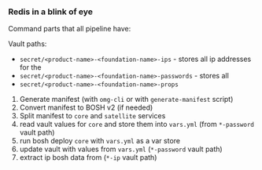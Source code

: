 
### Redis in a blink of eye

Command parts that all pipeline have:

Vault paths:

* `secret/<product-name>-<foundation-name>-ips` - stores all ip addresses for the 
* `secret/<product-name>-<foundation-name>-passwords` - stores all 
* `secret/<product-name>-<foundation-name>-props`


1. Generate manifest (with `omg-cli` or with `generate-manifest` script)
2. Convert manifest to BOSH v2 (if needed)
3. Split manifest to `core` and `satellite` services
4. read vault values for `core` and store them into `vars.yml` (from `*-password` vault path)
5. run bosh deploy `core` with `vars.yml` as a var store
6. update vault with values from `vars.yml` (`*-password` vault path)
7. extract ip bosh data from (`*-ip` vault path)